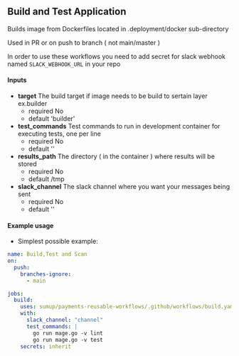 ## Build and Test Application

Builds image from Dockerfiles located in .deployment/docker sub-directory

Used in PR or on push to branch ( not main/master )

In order to use these workflows you need to add secret for slack webhook named `SLACK_WEBHOOK_URL` in your repo

#### Inputs

  - **target** The build target if image needs to be build to sertain layer ex.builder
      - required No
      - default 'builder'
  - **test_commands** Test commands to run in development container for executing tests, one per line
      - required No
      - default ''
  - **results_path** The directory ( in the container ) where results will be stored
      - required No
      - default /tmp
  - **slack_channel** The slack channel where you want your messages being sent
      - required No
      - default ''

#### Example usage

 - Simplest possible example:

```yaml
name: Build,Test and Scan
on:
  push:
    branches-ignore:
      - main

jobs:
  build:
    uses: sumup/payments-reusable-workflows/.github/workflows/build.yaml
    with:
      slack_channel: "channel"
      test_commands: |
        go run mage.go -v lint
        go run mage.go -v test
    secrets: inherit
```
